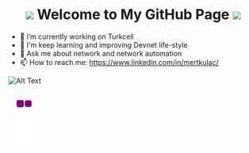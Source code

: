 <h1 align="center">
  <img src="https://cdn.dribbble.com/users/320114/screenshots/2575134/code_dribbble.gif" width="40">
  Welcome to My GitHub Page
  <img src="https://cdn4.vectorstock.com/i/1000x1000/79/63/round-icon-program-code-structure-html-vector-28707963.jpg" width="25">
</h1>

- 🔭 I’m currently working on Turkcell
- 🌱 I'm keep learning and improving Devnet life-style
- 💬 Ask me about network and network automation
- 📫 How to reach me: https://www.linkedin.com/in/mertkulac/

![Alt Text](https://68.media.tumblr.com/fe195e9db7b66a729194a43370a21795/tumblr_oja6h1f90C1rzss56o1_500.gif)

![snake gif](https://github.com/MertKulac/MertKulac/blob/output/github-contribution-grid-snake.gif)

